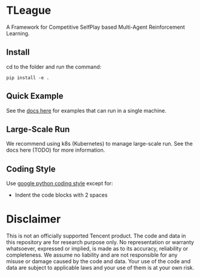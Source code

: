 # TLeague
A Framework for Competitive SelfPlay based Multi-Agent Reinforcement Learning.

## Install
cd to the folder and run the command:
```
pip install -e .
```

## Quick Example
See the [docs here](docs/EXAMPLE_SM.md) for examples that can run in a single machine.

## Large-Scale Run
We recommend using k8s (Kubernetes) to manage large-scale run.
See the docs here (TODO) for more information.

## Coding Style
Use [google python coding style](https://google.github.io/styleguide/pyguide.html) except for:
* Indent the code blocks with 2 spaces

# Disclaimer
This is not an officially supported Tencent product.
The code and data in this repository are for research purpose only. 
No representation or warranty whatsoever, expressed or implied, is made as to its accuracy, reliability or completeness. 
We assume no liability and are not responsible for any misuse or damage caused by the code and data. 
Your use of the code and data are subject to applicable laws and your use of them is at your own risk.